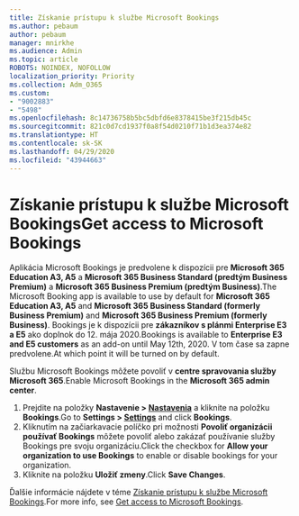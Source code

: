 ```yaml
---
title: Získanie prístupu k službe Microsoft Bookings
ms.author: pebaum
author: pebaum
manager: mnirkhe
ms.audience: Admin
ms.topic: article
ROBOTS: NOINDEX, NOFOLLOW
localization_priority: Priority
ms.collection: Adm_O365
ms.custom:
- "9002883"
- "5498"
ms.openlocfilehash: 8c14736758b5bc5dbfd6e8378415be3f215db45c
ms.sourcegitcommit: 821c0d7cd1937f0a8f54d0210f71b1d3ea374e82
ms.translationtype: HT
ms.contentlocale: sk-SK
ms.lasthandoff: 04/29/2020
ms.locfileid: "43944663"
---
```

# <a name="get-access-to-microsoft-bookings"></a><span data-ttu-id="13101-102">Získanie prístupu k službe Microsoft Bookings</span><span class="sxs-lookup"><span data-stu-id="13101-102">Get access to Microsoft Bookings</span></span>

<span data-ttu-id="13101-103">Aplikácia Microsoft Bookings je predvolene k dispozícii pre **Microsoft 365 Education A3, A5** a **Microsoft 365 Business Standard (predtým Business Premium)** a **Microsoft 365 Business Premium (predtým Business)**.</span><span class="sxs-lookup"><span data-stu-id="13101-103">The Microsoft Booking app is available to use by default for **Microsoft 365 Education A3, A5** and **Microsoft 365 Business Standard (formerly Business Premium)** and **Microsoft 365 Business Premium (formerly Business)**.</span></span> <span data-ttu-id="13101-104">Bookings je k dispozícii pre **zákazníkov s plánmi Enterprise E3 a E5** ako doplnok do 12. mája 2020.</span><span class="sxs-lookup"><span data-stu-id="13101-104">Bookings is available to **Enterprise E3 and E5 customers** as an add-on until May 12th, 2020.</span></span> <span data-ttu-id="13101-105">V tom čase sa zapne predvolene.</span><span class="sxs-lookup"><span data-stu-id="13101-105">At which point it will be turned on by default.</span></span>

<span data-ttu-id="13101-106">Službu Microsoft Bookings môžete povoliť v **centre spravovania služby Microsoft 365**.</span><span class="sxs-lookup"><span data-stu-id="13101-106">Enable Microsoft Bookings in the **Microsoft 365 admin center**.</span></span>

1. <span data-ttu-id="13101-107">Prejdite na položky **Nastavenie > [Nastavenia](https://admin.microsoft.com/Adminportal/Home?source=applauncher#/Settings/Services)** a kliknite na položku **Bookings**.</span><span class="sxs-lookup"><span data-stu-id="13101-107">Go to **Settings > [Settings](https://admin.microsoft.com/Adminportal/Home?source=applauncher#/Settings/Services)** and click **Bookings**.</span></span>
2. <span data-ttu-id="13101-108">Kliknutím na začiarkavacie políčko pri možnosti **Povoliť organizácii používať Bookings** môžete povoliť alebo zakázať používanie služby Bookings pre svoju organizáciu.</span><span class="sxs-lookup"><span data-stu-id="13101-108">Click the checkbox for **Allow your organization to use Bookings** to enable or disable bookings for your organization.</span></span>
3. <span data-ttu-id="13101-109">Kliknite na položku **Uložiť zmeny**.</span><span class="sxs-lookup"><span data-stu-id="13101-109">Click **Save Changes**.</span></span>

<span data-ttu-id="13101-110">Ďalšie informácie nájdete v téme [Získanie prístupu k službe Microsoft Bookings](https://support.microsoft.com/sk-SK/office/get-access-to-microsoft-bookings-5382dc07-aaa5-45c9-8767-502333b214ce).</span><span class="sxs-lookup"><span data-stu-id="13101-110">For more info, see [Get access to Microsoft Bookings](https://support.microsoft.com/sk-SK/office/get-access-to-microsoft-bookings-5382dc07-aaa5-45c9-8767-502333b214ce).</span></span>
